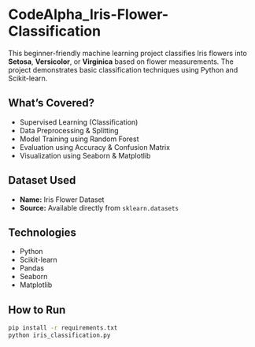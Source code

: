 # CodeAlpha_Iris-Flower-Classification

This beginner-friendly machine learning project classifies Iris flowers into **Setosa**, **Versicolor**, or **Virginica** based on flower measurements. The project demonstrates basic classification techniques using Python and Scikit-learn.

##  What’s Covered?
- Supervised Learning (Classification)
- Data Preprocessing & Splitting
- Model Training using Random Forest
- Evaluation using Accuracy & Confusion Matrix
- Visualization using Seaborn & Matplotlib

##  Dataset Used
- **Name:** Iris Flower Dataset
- **Source:** Available directly from `sklearn.datasets`

## Technologies
- Python
- Scikit-learn
- Pandas
- Seaborn
- Matplotlib

##  How to Run
```bash
pip install -r requirements.txt
python iris_classification.py
